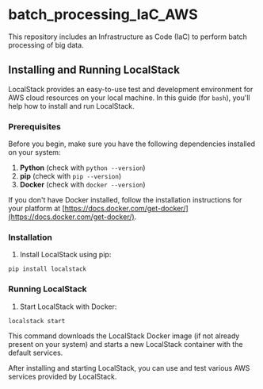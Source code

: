 # batch_processing_IaC_AWS
This repository includes an Infrastructure as Code (IaC) to perform batch processing of big data.

## Installing and Running LocalStack

LocalStack provides an easy-to-use test and development environment for AWS cloud resources on your local machine. In this guide (for `bash`), you'll help how to install and run LocalStack.

### Prerequisites

Before you begin, make sure you have the following dependencies installed on your system:

1. **Python** (check with `python --version`)
2. **pip** (check with `pip --version`)
3. **Docker** (check with `docker --version`)

If you don't have Docker installed, follow the installation instructions for your platform at [https://docs.docker.com/get-docker/](https://docs.docker.com/get-docker/).

### Installation

1. Install LocalStack using pip:

```
pip install localstack
```

### Running LocalStack

1. Start LocalStack with Docker:

```
localstack start
```

This command downloads the LocalStack Docker image (if not already present on your system) and starts a new LocalStack container with the default services.

After installing and starting LocalStack, you can use and test various AWS services provided by LocalStack.

